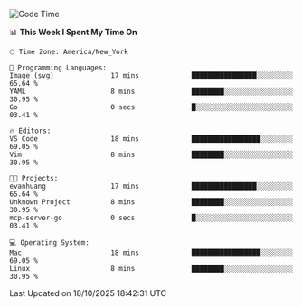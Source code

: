 

<!--START_SECTION:waka-->
![Code Time](http://img.shields.io/badge/Code%20Time-1%2C081%20hrs%2049%20mins-blue)

📊 **This Week I Spent My Time On** 

```text
🕑︎ Time Zone: America/New_York

💬 Programming Languages: 
Image (svg)              17 mins             ████████████████░░░░░░░░░   65.64 % 
YAML                     8 mins              ████████░░░░░░░░░░░░░░░░░   30.95 % 
Go                       0 secs              █░░░░░░░░░░░░░░░░░░░░░░░░   03.41 % 

🔥 Editors: 
VS Code                  18 mins             █████████████████░░░░░░░░   69.05 % 
Vim                      8 mins              ████████░░░░░░░░░░░░░░░░░   30.95 % 

🐱‍💻 Projects: 
evanhuang                17 mins             ████████████████░░░░░░░░░   65.64 % 
Unknown Project          8 mins              ████████░░░░░░░░░░░░░░░░░   30.95 % 
mcp-server-go            0 secs              █░░░░░░░░░░░░░░░░░░░░░░░░   03.41 % 

💻 Operating System: 
Mac                      18 mins             █████████████████░░░░░░░░   69.05 % 
Linux                    8 mins              ████████░░░░░░░░░░░░░░░░░   30.95 % 
```


 Last Updated on 18/10/2025 18:42:31 UTC
<!--END_SECTION:waka-->

